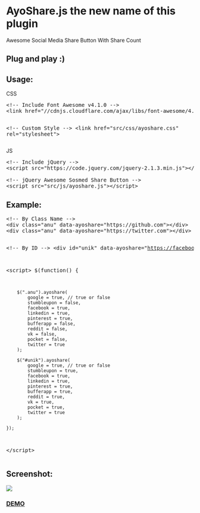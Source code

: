 AyoShare.js the new name of this plugin
=======================================

Awesome Social Media Share Button With Share Count

<h2>Plug and play :)</h2>

<h2>Usage:</h2>
CSS
<pre>&lt;!-- Include Font Awesome v4.1.0 --&gt;
&lt;link href="//cdnjs.cloudflare.com/ajax/libs/font-awesome/4.5.0/css/font-awesome.min.css" rel="stylesheet"&gt;

&lt;!-- Custom Style --&gt;
&lt;link href="src/css/ayoshare.css" rel="stylesheet"&gt;</pre>
JS
<pre>&lt;!-- Include jQuery --&gt;
&lt;script src="https://code.jquery.com/jquery-2.1.3.min.js"&gt;&lt;/script&gt;

&lt;!-- jQuery Awesome Sosmed Share Button --&gt;
&lt;script src="src/js/ayoshare.js"&gt;&lt;/script&gt;</pre>
<h2>Example:</h2>
<pre>&lt;!-- By Class Name --&gt;
&lt;div class="anu" data-ayoshare="https://github.com"&gt;&lt;/div&gt;
&lt;div class="anu" data-ayoshare="https://twitter.com"&gt;&lt;/div&gt;

&lt;!-- By ID --&gt;
&lt;div id="unik" data-ayoshare="https://facebook.com"&gt;&lt;/div&gt;

&lt;script&gt;
    $(function() {
    
        $(".anu").ayoshare(
            google = true, // true or false
            stumbleupon = false,
            facebook = true,
            linkedin = true,
            pinterest = true,
            bufferapp = false,
            reddit = false,
            vk = false,
            pocket = false,
            twitter = true
        );
        
        $("#unik").ayoshare(
            google = true, // true or false
            stumbleupon = true,
            facebook = true,
            linkedin = true,
            pinterest = true,
            bufferapp = true,
            reddit = true,
            vk = true,
            pocket = true,
            twitter = true
        );
        
    });
&lt;/script&gt;</pre>
<h2>Screenshot:</h2>
<img src="https://1.bp.blogspot.com/-3HZwy8Z-9tw/VrY0eRGxQMI/AAAAAAAABnM/o4W3sPPIJjo/s1600/sdsdssssssssss1.jpg">

<h3><a href="http://ibacor.com/demo/jquery-awesome-sosmed-share-button/">DEMO</a></h3>

